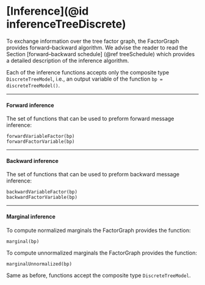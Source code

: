 # [Inference](@id inferenceTreeDiscrete)

To exchange information over the tree factor graph, the FactorGraph provides forward–backward algorithm. We advise the reader to read the Section [forward–backward schedule] (@ref treeSchedule) which provides a detailed description of the inference algorithm.

Each of the inference functions accepts only the composite type `DiscreteTreeModel`, i.e., an output variable of the function `bp = discreteTreeModel()`.

---

#### Forward inference
The set of functions that can be used to preform forward message inference:
```julia-repl
forwardVariableFactor(bp)
forwardFactorVariable(bp)
```
---

#### Backward inference
The set of functions that can be used to preform backward message inference:
```julia-repl
backwardVariableFactor(bp)
backwardFactorVariable(bp)
```
---

#### Marginal inference
To compute normalized marginals the FactorGraph provides the function:
```julia-repl
marginal(bp)
```
To compute unnormalized marginals the FactorGraph provides the function:
```julia-repl
marginalUnnormalized(bp)
```
Same as before, functions accept the composite type `DiscreteTreeModel`.